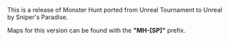 This is a release of Monster Hunt ported from Unreal Tournament to Unreal by
Sniper's Paradise.

Maps for this version can be found with the **"MH-[SP]"** prefix.